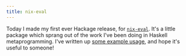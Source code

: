 ```yaml
---
title: nix-eval
---
```


Today I made my first ever Hackage release, for [`nix-eval`](http://hackage.haskell.org/package/nix-eval). It's a little package which sprang out of the work I've been doing in Haskell metaprogramming. I've written up [some example usage](/essays/nixos/nix_eval.html), and hope it's useful to someone!
